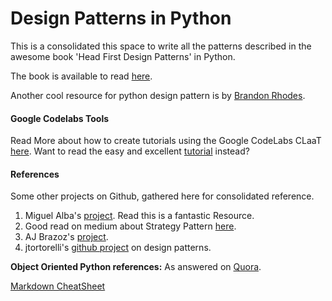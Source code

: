 # Design Patterns in Python
This is a consolidated this space to write all the patterns described in the awesome book 'Head First Design Patterns' in Python.

The book is available to read [here](https://drive.google.com/drive/folders/1spxvFuaszSlT7Lm0mIOViINHzYqpDkaI).

Another cool resource for python design pattern is by [Brandon Rhodes](https://python-patterns.guide/).
#### Google Codelabs Tools

Read More about how to create tutorials using the Google CodeLabs CLaaT [here](https://github.com/googlecodelabs/tools). Want to read the easy and excellent [tutorial](https://medium.com/@zarinlo/publish-technical-tutorials-in-google-codelab-format-b07ef76972cd) instead?


#### References


Some other projects on Github, gathered here for consolidated reference.

1. Miguel Alba's [project](https://github.com/miguelalba-old/hfdp-python). Read this is a fantastic Resource.
2. Good read on medium about Strategy Pattern [here](https://medium.com/@sheikhsajid/design-patterns-in-python-part-1-the-strategy-pattern-54b24897233e).
3. AJ Brazoz's [project](https://github.com/ajbrzoz/Head-First-Design-Patterns).
4. jtortorelli's [github project](https://github.com/jtortorelli/head-first-design-patterns-python/tree/master/src/python) on design patterns.

__Object Oriented Python references:__
As answered on [Quora](https://www.quora.com/What-are-the-best-books-literature-for-learning-Object-Oriented-Programming-in-Python?share=1).

[Markdown CheatSheet](https://github.com/tchapi/markdown-cheatsheet/blob/master/README.md)
